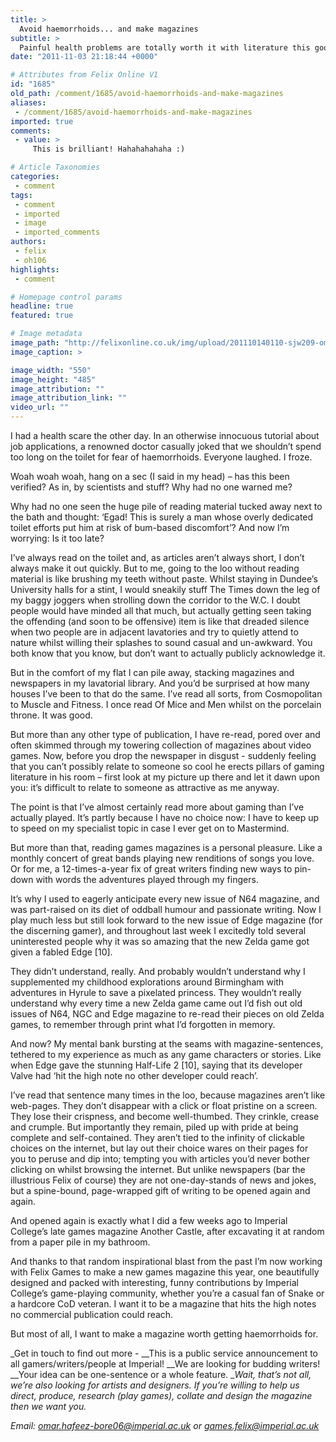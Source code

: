 ```yaml
---
title: >
  Avoid haemorrhoids... and make magazines
subtitle: >
  Painful health problems are totally worth it with literature this good
date: "2011-11-03 21:18:44 +0000"

# Attributes from Felix Online V1
id: "1685"
old_path: /comment/1685/avoid-haemorrhoids-and-make-magazines
aliases:
 - /comment/1685/avoid-haemorrhoids-and-make-magazines
imported: true
comments:
 - value: >
     This is brilliant! Hahahahahaha :)

# Article Taxonomies
categories:
 - comment
tags:
 - comment
 - imported
 - image
 - imported_comments
authors:
 - felix
 - oh106
highlights:
 - comment

# Homepage control params
headline: true
featured: true

# Image metadata
image_path: "http://felixonline.co.uk/img/upload/201110140110-sjw209-omar.jpg"
image_caption: >

image_width: "550"
image_height: "485"
image_attribution: ""
image_attribution_link: ""
video_url: ""
---
```


I had a health scare the other day. In an otherwise innocuous tutorial about job applications, a renowned doctor casually joked that we shouldn’t spend too long on the toilet for fear of haemorrhoids. Everyone laughed. I froze.

Woah woah woah, hang on a sec (I said in my head) – has this been verified? As in, by scientists and stuff? Why had no one warned me?

Why had no one seen the huge pile of reading material tucked away next to the bath and thought: ‘Egad! This is surely a man whose overly dedicated toilet efforts put him at risk of bum-based discomfort’? And now I’m worrying: Is it too late?

I’ve always read on the toilet and, as articles aren’t always short, I don’t always make it out quickly. But to me, going to the loo without reading material is like brushing my teeth without paste. Whilst staying in Dundee’s University halls for a stint, I would sneakily stuff The Times down the leg of my baggy joggers when strolling down the corridor to the W.C. I doubt people would have minded all that much, but actually getting seen taking the offending (and soon to be offensive) item is like that dreaded silence when two people are in adjacent lavatories and try to quietly attend to nature whilst willing their splashes to sound casual and un-awkward. You both know that you know, but don’t want to actually publicly acknowledge it.

But in the comfort of my flat I can pile away, stacking magazines and newspapers in my lavatorial library. And you’d be surprised at how many houses I’ve been to that do the same. I’ve read all sorts, from Cosmopolitan to Muscle and Fitness. I once read Of Mice and Men whilst on the porcelain throne. It was good.

But more than any other type of publication, I have re-read, pored over and often skimmed through my towering collection of magazines about video games. Now, before you drop the newspaper in disgust - suddenly feeling that you can’t possibly relate to someone so cool he erects pillars of gaming literature in his room – first look at my picture up there and let it dawn upon you: it’s difficult to relate to someone as attractive as me anyway.

The point is that I’ve almost certainly read more about gaming than I’ve actually played. It’s partly because I have no choice now: I have to keep up to speed on my specialist topic in case I ever get on to Mastermind.

But more than that, reading games magazines is a personal pleasure. Like a monthly concert of great bands playing new renditions of songs you love. Or for me, a 12-times-a-year fix of great writers finding new ways to pin-down with words the adventures played through my fingers.

It’s why I used to eagerly anticipate every new issue of N64 magazine, and was part-raised on its diet of oddball humour and passionate writing. Now I play much less but still look forward to the new issue of Edge magazine (for the discerning gamer), and throughout last week I excitedly told several uninterested people why it was so amazing that the new Zelda game got given a fabled Edge [10].

They didn’t understand, really. And probably wouldn’t understand why I supplemented my childhood explorations around Birmingham with adventures in Hyrule to save a pixelated princess. They wouldn’t really understand why every time a new Zelda game came out I’d fish out old issues of N64, NGC and Edge magazine to re-read their pieces on old Zelda games, to remember through print what I’d forgotten in memory.

And now? My mental bank bursting at the seams with magazine-sentences, tethered to my experience as much as any game characters or stories. Like when Edge gave the stunning Half-Life 2 [10], saying that its developer Valve had ‘hit the high note no other developer could reach’.

I’ve read that sentence many times in the loo, because magazines aren’t like web-pages. They don’t disappear with a click or float pristine on a screen. They lose their crispness, and become well-thumbed. They crinkle, crease and crumple. But importantly they remain, piled up with pride at being complete and self-contained. They aren’t tied to the infinity of clickable choices on the internet, but lay out their choice wares on their pages for you to peruse and dip into; tempting you with articles you’d never bother clicking on whilst browsing the internet. But unlike newspapers (bar the illustrious Felix of course) they are not one-day-stands of news and jokes, but a spine-bound, page-wrapped gift of writing to be opened again and again.

And opened again is exactly what I did a few weeks ago to Imperial College’s late games magazine Another Castle, after excavating it at random from a paper pile in my bathroom.

And thanks to that random inspirational blast from the past I’m now working with Felix Games to make a new games magazine this year, one beautifully designed and packed with interesting, funny contributions by Imperial College’s game-playing community, whether you’re a casual fan of Snake or a hardcore CoD veteran. I want it to be a magazine that hits the high notes no commercial publication could reach.

But most of all, I want to make a magazine worth getting haemorrhoids for.

_Get in touch to find out more - __This is a public service announcement to all gamers/writers/people at Imperial! __We are looking for budding writers! __Your idea can be one-sentence or a whole feature. __Wait, that’s not all, we’re also looking for artists and designers. If you’re willing to help us direct, produce, research (play games), collate and design the magazine then we want you._

_Email: [omar.hafeez-bore06@imperial.ac.uk](mailto:omar.hafeez-bore08@imperial.ac.uk) or [games.felix@imperial.ac.uk](mailto:games.felix@imperial.ac.uk)_

